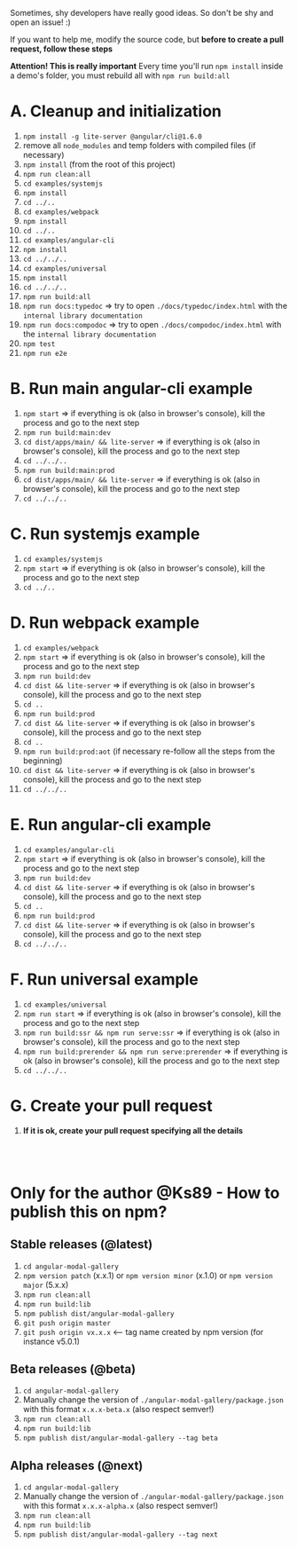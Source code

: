 Sometimes, shy developers have really good ideas. So don't be shy and open an issue! :)

If you want to help me, modify the source code, but **before to create a pull request, follow these steps**

**Attention! This is really important**
Every time you'll run `npm install` inside a demo's folder, you must rebuild all with `npm run build:all`

# A. Cleanup and initialization
1. `npm install -g lite-server @angular/cli@1.6.0`
2. remove all `node_modules` and temp folders with compiled files (if necessary)
3. `npm install` (from the root of this project)
4. `npm run clean:all`
5. `cd examples/systemjs`
6. `npm install`
7. `cd ../..`
8. `cd examples/webpack`
9. `npm install`
10. `cd ../..`
11. `cd examples/angular-cli`
12. `npm install`
13. `cd ../../..`
14. `cd examples/universal`
15. `npm install`
16. `cd ../../..`
17. `npm run build:all`
18. `npm run docs:typedoc` => try to open `./docs/typedoc/index.html` with the `internal library documentation`
19. `npm run docs:compodoc` => try to open `./docs/compodoc/index.html` with the `internal library documentation`
20. `npm test`
21. `npm run e2e`

# B. Run main angular-cli example
1. `npm start` => if everything is ok (also in browser's console), kill the process and go to the next step
3. `npm run build:main:dev`
4. `cd dist/apps/main/ && lite-server` => if everything is ok (also in browser's console), kill the process and go to the next step
5. `cd ../../..`
6. `npm run build:main:prod`
7. `cd dist/apps/main/ && lite-server` => if everything is ok (also in browser's console), kill the process and go to the next step
8. `cd ../../..`

# C. Run systemjs example
1. `cd examples/systemjs`
2. `npm start` => if everything is ok (also in browser's console), kill the process and go to the next step
3. `cd ../..`

# D. Run webpack example
1. `cd examples/webpack`
2. `npm start` => if everything is ok (also in browser's console), kill the process and go to the next step
3. `npm run build:dev`
4. `cd dist && lite-server` => if everything is ok (also in browser's console), kill the process and go to the next step
5. `cd ..`
6. `npm run build:prod`
7. `cd dist && lite-server` => if everything is ok (also in browser's console), kill the process and go to the next step
8. `cd ..`
9. `npm run build:prod:aot` (if necessary re-follow all the steps from the beginning)
10. `cd dist && lite-server` => if everything is ok (also in browser's console), kill the process and go to the next step
11. `cd ../../..`

# E. Run angular-cli example
1. `cd examples/angular-cli`
2. `npm start` => if everything is ok (also in browser's console), kill the process and go to the next step
3. `npm run build:dev`
4. `cd dist && lite-server` => if everything is ok (also in browser's console), kill the process and go to the next step
5. `cd ..`
6. `npm run build:prod`
7. `cd dist && lite-server` => if everything is ok (also in browser's console), kill the process and go to the next step
8. `cd ../../..`

# F. Run universal example
1. `cd examples/universal`
2. `npm run start` => if everything is ok (also in browser's console), kill the process and go to the next step
3. `npm run build:ssr && npm run serve:ssr` => if everything is ok (also in browser's console), kill the process and go to the next step
4. `npm run build:prerender && npm run serve:prerender` => if everything is ok (also in browser's console), kill the process and go to the next step
5. `cd ../../..`

# G. Create your pull request
1. **If it is ok, create your pull request specifying all the details**


<br/>
<br/>

# Only for the author @Ks89 - How to publish this on npm?

## Stable releases (@latest)
1. `cd angular-modal-gallery`
2. `npm version patch` (x.x.1) or `npm version minor` (x.1.0) or `npm version major` (5.x.x)
3. `npm run clean:all`
4. `npm run build:lib`
5. `npm publish dist/angular-modal-gallery`
6. `git push origin master`
7. `git push origin vx.x.x`  <-- tag name created by npm version (for instance v5.0.1)

## Beta releases (@beta)
1. `cd angular-modal-gallery`
2. Manually change the version of `./angular-modal-gallery/package.json` with this format `x.x.x-beta.x` (also respect semver!)
3. `npm run clean:all`
4. `npm run build:lib`
5. `npm publish dist/angular-modal-gallery --tag beta`

## Alpha releases (@next)
1. `cd angular-modal-gallery`
2. Manually change the version of `./angular-modal-gallery/package.json` with this format `x.x.x-alpha.x` (also respect semver!)
3. `npm run clean:all`
4. `npm run build:lib`
5. `npm publish dist/angular-modal-gallery --tag next`
